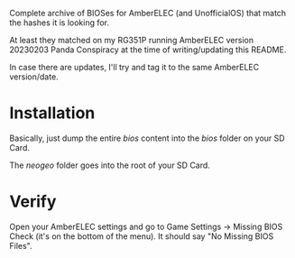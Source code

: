 Complete archive of BIOSes for AmberELEC (and UnofficialOS)
that match the hashes it is looking for.

At least they matched on my RG351P running AmberELEC version
20230203 Panda Conspiracy at the time of writing/updating
this README.

In case there are updates, I'll try and tag it to the same
AmberELEC version/date.

# Installation

Basically, just dump the entire *bios* content into the *bios*
folder on your SD Card.

The *neogeo* folder goes into the root of your SD Card.

# Verify

Open your AmberELEC settings and go to Game Settings ->
Missing BIOS Check (it's on the bottom of the menu). It should
say "No Missing BIOS Files".
